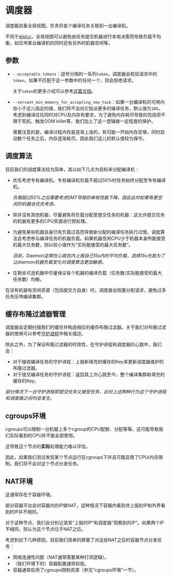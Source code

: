 # 调度器

调度器具备全局视图，负责将各个编译任务关联到一台编译机。

不同于[distcc](https://github.com/distcc)，全局视图可以避免由任务提交机器进行本地决策而导致负载不均衡，如压垮某台编译机的同时还有另外的机器空闲等。

## 参数

- `--acceptable_tokens`：逗号分隔的一系列`token`。调度器会校验请求中的`token`，如果不匹配于这一参数中的任何一个，则会拒绝请求。

  关于`token`的更多介绍可以参考[这篇文档](security-considerations.md)。

- `--servant_min_memory_for_accepting_new_task`：如果一台编译机的可用内存小于这儿指定的值，我们将不会向它指派更多的编译任务，默认值为`10G`。考虑到编译往往同时对CPU及内存有要求，为了避免内存耗尽导致的包括但不限于死机、触发OOM killer等，我们加上了这一逻辑做一定程度的保护。

  需要注意的是，编译过程内存是逐渐上涨的，有可能一开始内存足够，同时启动数个任务之后，内存逐渐耗尽。因此我们这儿的默认值较为保守。

## 调度算法

目前我们的调度算法较为简单，其以如下几点为目标来分配编译机：

- 优先考虑专有编译机。专有编译机负载不超过50%时任务始终分配至专有编译机。

  *负载超过50%之后需要考虑SMT导致的单核性能下降，因此此时如果有更空闲的机器会优先考虑。*

- 除非没有其他机器，尽量避免将负载分配至提交任务的机器：这允许提交任务的机器有更多的CPU资源进行预处理。

- 为避免某些机器自身已有负载过高而导致新分配的编译任务执行过慢，调度算法会考虑参与编译任务的机器负载。如果机器空闲CPU少于机器本身所能接受的最大任务数，则以较小值作为“实际能接受的最大任务数”。

  *目前，Daemon定期在心跳包内上报自己15s内的平均负载，选择15s也是为了让daemon机器负载变化对调度算法更加敏感。*

- 在剩余可选机器中尽量保证各个机器的编译负载（任务数/实际能接受的最大任务数）均衡。

在没有机器有空闲资源（包括提交方自身）时，调度器会阻塞分配请求，避免过多任务压垮编译集群。

## 缓存布隆过滤器管理

调度器会定期扫描我们的缓存并构造相应的缓存布隆过滤器，关于我们对布隆过滤器的使用可以参考[守护进程](daemon.md)中相关描述。

除此之外，为了保证布隆过滤器的时效性，在守护进程和调度器的心跳中，我们会：

- 对于接收编译任务的守护进程：上报新填充的缓存的Key来更新调度器维护的布隆过滤器。
- 对于提交编译任务的守护进程：返回其上次心跳至今，整个编译集群新填充的缓存的Key。

*部分情况下一台守护进程即提交任务又接受任务，此时上述两种行为这个守护进程和调度器之间均会发生。*

## cgroups环境

cgroups可以限制一台机器上多个cgroup的CPU配额、分配等等。这可能导致我们实际看到的CPU并不能全部使用。

这导致这个节点的**实际**处理能力难以评估。

因此，如果我们测试发现某个节点运行在cgroups下并且可能启用了CPU/内存限制，我们将不会对这个节点分发任务。

## NAT环境

这通常存在于容器环境。

部分容器平台会对容器内的IP做NAT，这种情况下容器内看到并上报的IP和外界看到的IP并不相同。

对于这种节点，我们会分别记录其“上报的IP”和调度器“观察到的IP”。如果两个IP不相同，则认为这个节点位于NAT之后。

考虑到如下几种原因，目前我们简单的屏蔽了对这些NAT之后的容器节点分发任务：

- 网络连通性问题（NAT通常需要某种打洞逻辑）。
- （我们环境下的）容器配置通常较低。
- 容器通常启用了cgroups限制资源（参见“cgroups环境”一节）。
